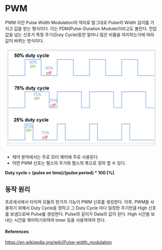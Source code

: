 # PWM 

PWM 이란 Pulse Width Modulation의 약자로 말그대로 Pulse의 Width 길이를 가지고 값을 받는 형식이다. 이는 PDM(Pulse-Duration Module)이라고도 불린다. 전압값을 넘는 신호가 특정 주기(Duty Cycle)동안 얼마나 많은 비율을 차지하는가에 따라 값이 바뀌는 방식이다. 

<div align="center">
    <img src="img/dute_cycle.png">
</div>

- 제어 분야에서는 주로 모터 제어에 주로 사용된다. 
- 어떤 PWM 신호는 펄스의 주기와 펄스의 폭으로 정의
할 수 있다. 

<strong>Duty cycle = (pulse on time)/(pulse period) * 100 [%]</strong>

## 동작 원리

프로세서에서 타이머 모듈의 한가지 기능이 PWM 신호를 생성한다. 이후, PWM을 사용하기 위해서 Duty Cycle을 정하고 그 Duty Cycle 마다 일정한 주기만큼 High 신호를 보냄으로써 Pulse를 생성한다. Pulse의 길이가 Data의 값이 된다. High 시간을 보내는 시간을 제어하기위하여 timer 등을 사용하여야 한다.

#### References 
https://en.wikipedia.org/wiki/Pulse-width_modulation
